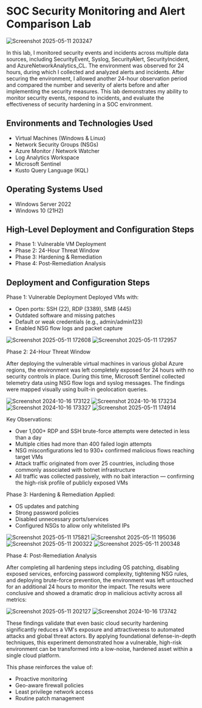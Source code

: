 # SOC Security Monitoring and Alert Comparison Lab
<p align="center">

 ![Screenshot 2025-05-11 203247](https://github.com/user-attachments/assets/17b34870-a1e5-4cad-b64a-8bc08f892ebb)

</p>

In this lab, I monitored security events and incidents across multiple data sources, including SecurityEvent, Syslog, SecurityAlert, SecurityIncident, and AzureNetworkAnalytics_CL. The environment was observed for 24 hours, during which I collected and analyzed alerts and incidents. After securing the environment, I allowed another 24-hour observation period and compared the number and severity of alerts before and after implementing the security measures. This lab demonstrates my ability to monitor security events, respond to incidents, and evaluate the effectiveness of security hardening in a SOC environment.




<h2>Environments and Technologies Used</h2>

- Virtual Machines (Windows & Linux)
- Network Security Groups (NSGs)
- Azure Monitor / Network Watcher
- Log Analytics Workspace
- Microsoft Sentinel
- Kusto Query Language (KQL)

<h2>Operating Systems Used </h2>

- Windows Server 2022
- Windows 10 (21H2)

<h2>High-Level Deployment and Configuration Steps</h2>

- Phase 1: Vulnerable VM Deployment
- Phase 2: 24-Hour Threat Window
- Phase 3: Hardening & Remediation
- Phase 4: Post-Remediation Analysis

<h2>Deployment and Configuration Steps</h2>

Phase 1: Vulnerable Deployment
Deployed VMs with:
- Open ports: SSH (22), RDP (3389), SMB (445)
- Outdated software and missing patches
- Default or weak credentials (e.g., admin/admin123)
- Enabled NSG flow logs and packet capture

![Screenshot 2025-05-11 172608](https://github.com/user-attachments/assets/f040f719-9afa-48a5-ab47-60cc08ade35f)
![Screenshot 2025-05-11 172957](https://github.com/user-attachments/assets/23449c7f-022e-4f3e-ba9f-fd5d6fb23b54)

Phase 2: 24-Hour Threat Window

After deploying the vulnerable virtual machines in various global Azure regions, the environment was left completely exposed for 24 hours with no security controls in place. During this time, Microsoft Sentinel collected telemetry data using NSG flow logs and syslog messages. The findings were mapped visually using built-in geolocation queries.

![Screenshot 2024-10-16 173122](https://github.com/user-attachments/assets/8f1ce94e-80eb-4ddb-8b89-99bb5a890daa)
![Screenshot 2024-10-16 173234](https://github.com/user-attachments/assets/f9769dfa-b839-4ab9-b32f-0e870018d340)
![Screenshot 2024-10-16 173327](https://github.com/user-attachments/assets/b434a1c4-2a04-4701-89be-85f06d25e078)
![Screenshot 2025-05-11 174914](https://github.com/user-attachments/assets/cc517fff-1947-4504-9bdd-ef613508458a)

 Key Observations:
- Over 1,000+ RDP and SSH brute-force attempts were detected in less than a day
- Multiple cities had more than 400 failed login attempts
- NSG misconfigurations led to 930+ confirmed malicious flows reaching target VMs
- Attack traffic originated from over 25 countries, including those commonly associated with botnet infrastructure
- All traffic was collected passively, with no bait interaction — confirming the high-risk profile of publicly exposed VMs

Phase 3: Hardening & Remediation
Applied:
- OS updates and patching
- Strong password policies
- Disabled unnecessary ports/services
- Configured NSGs to allow only whitelisted IPs

![Screenshot 2025-05-11 175821](https://github.com/user-attachments/assets/15edb757-ca1a-43f3-a28d-a7e76e04f562)
![Screenshot 2025-05-11 195036](https://github.com/user-attachments/assets/7c8c0a2e-d81b-4984-ad93-015a8d5c0354)
![Screenshot 2025-05-11 200322](https://github.com/user-attachments/assets/f590ed6f-b963-46ee-9f88-1dd03d297250)
![Screenshot 2025-05-11 200348](https://github.com/user-attachments/assets/ea7421e3-a0f2-409d-88c8-32d3e2c80b6e)

Phase 4: Post-Remediation Analysis

After completing all hardening steps including OS patching, disabling exposed services, enforcing password complexity, tightening NSG rules, and deploying brute-force prevention, the environment was left untouched for an additional 24 hours to monitor the impact. The results were conclusive and showed a dramatic drop in malicious activity across all metrics:

![Screenshot 2025-05-11 202127](https://github.com/user-attachments/assets/8ee22173-441b-4300-9210-d94db35a33c5)
![Screenshot 2024-10-16 173742](https://github.com/user-attachments/assets/5c1f5af2-40aa-4941-b416-591b320056d9)


These findings validate that even basic cloud security hardening significantly reduces a VM's exposure and attractiveness to automated attacks and global threat actors. By applying foundational defense-in-depth techniques, this experiment demonstrated how a vulnerable, high-risk environment can be transformed into a low-noise, hardened asset within a single cloud platform.

This phase reinforces the value of:

- Proactive monitoring
- Geo-aware firewall policies
- Least privilege network access
- Routine patch management













